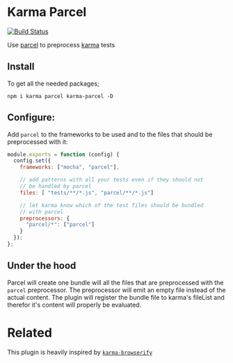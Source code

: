 # Karma Parcel

[![Build Status](https://travis-ci.org/valotas/karma-parcel.svg?branch=master)](https://travis-ci.org/valotas/karma-parcel)

Use [parcel][] to preprocess [karma][] tests

## Install

To get all the needed packages;

```
npm i karma parcel karma-parcel -D
```

## Configure:

Add `parcel` to the frameworks to be used and to the files that should be preprocessed with it:

```js
module.exports = function (config) {
  config.set({
    frameworks: ["mocha", "parcel"],

    // add patterns with all your tests even if they should not
    // be handled by parcel
    files: [ "tests/**/*.js", "parcel/**/*.js"]

    // let karma know which of the test files should be bundled
    // with parcel
    preprocessors: {
      "parcel/*": ["parcel"]
    }
  });
};
```

## Under the hood

Parcel will create one bundle will all the files that are preprocessed with
the `parcel` preprocessor. The preprocessor will emit an empty file instead of
the actual content. The plugin will register the bundle file to karma's
fileList and therefor it's content will properly be evaluated.

# Related

This plugin is heavily inspired by [`karma-browserify`][karma-browserify]

[parcel]: https://parceljs.org/
[karma]: https://karma-runner.github.io
[karma-browserify]: https://github.com/nikku/karma-browserify
